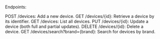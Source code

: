 Endpoints:

POST /devices: Add a new device.
GET /devices/{id}: Retrieve a device by its identifier.
GET /devices: List all devices.
PUT /devices/{id}: Update a device (both full and partial updates).
DELETE /devices/{id}: Delete a device.
GET /devices/search?brand={brand}: Search for devices by brand.